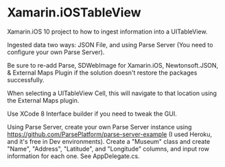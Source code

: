 # Xamarin.iOSTableView

Xamarin.iOS 10 project to how to ingest information into a UITableView.

Ingested data two ways: JSON File, and using Parse Server (You need to configure your own Parse Server).

Be sure to re-add Parse, SDWebImage for Xamarin.iOS, Newtonsoft.JSON, & External Maps Plugin if the solution doesn't restore the packages successfully.

When selecting a UITableView Cell, this will navigate to that location using the External Maps plugin.

Use XCode 8 Interface builder if you need to tweak the GUI.

Using Parse Server, create your own Parse Server instance using https://github.com/ParsePlatform/parse-server-example (I used Heroku, and it's free in Dev environments). Create a "Museum" class and create "Name", "Address", "Latitude", and "Longitude" columns, and input row information for each one. See AppDelegate.cs.
